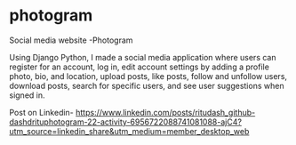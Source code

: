 # photogram

Social media website -Photogram 

Using Django Python, I made a social media application where users can register for an account, log in, edit account settings by adding a profile photo, bio, and location, upload posts, like posts, follow and unfollow users, download posts, search for specific users, and see user suggestions when signed in.

Post on Linkedin-
https://www.linkedin.com/posts/ritudash_github-dashdrituphotogram-22-activity-6956722088741081088-ajC4?utm_source=linkedin_share&utm_medium=member_desktop_web
